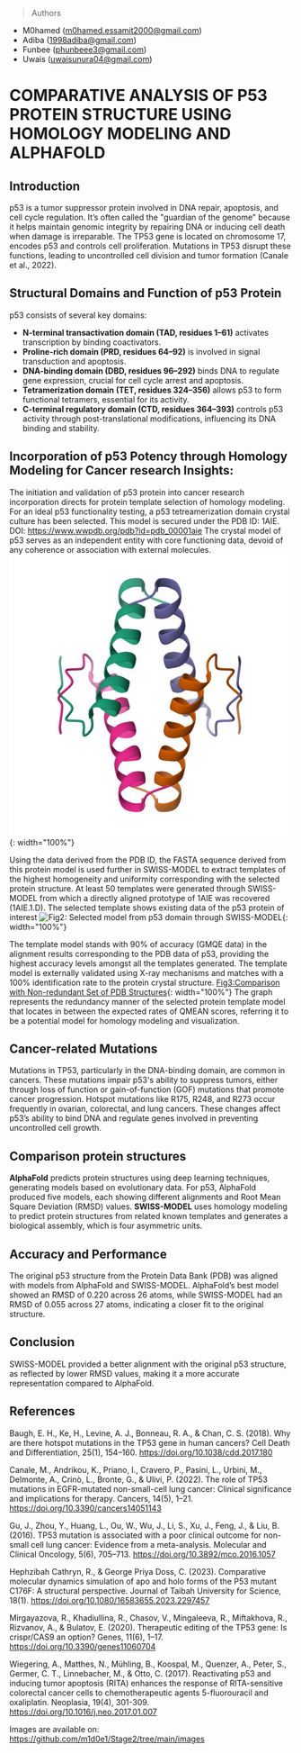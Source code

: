 > Authors 
- M0hamed (m0hamed.essamit2000@gmail.com)
- Adiba (1998adiba@gmail.com)
- Funbee (phunbeee3@gmail.com)
- Uwais (uwaisunura04@gmail.com)

# COMPARATIVE ANALYSIS OF P53 PROTEIN STRUCTURE USING HOMOLOGY MODELING AND ALPHAFOLD

## Introduction
p53 is a tumor suppressor protein involved in DNA repair, apoptosis, and cell cycle regulation. It’s often called the "guardian of the genome" because it helps maintain genomic integrity by repairing DNA or inducing cell death when damage is irreparable. The TP53 gene is located on chromosome 17, encodes p53 and controls cell proliferation. Mutations in TP53 disrupt these functions, leading to uncontrolled cell division and tumor formation (Canale et al., 2022).

## Structural Domains and Function of p53 Protein
p53 consists of several key domains:
* **N-terminal transactivation domain (TAD, residues 1–61)** activates transcription by binding coactivators.
* **Proline-rich domain (PRD, residues 64–92)** is involved in signal transduction and apoptosis.
* **DNA-binding domain (DBD, residues 96–292)** binds DNA to regulate gene expression, crucial for cell cycle arrest and apoptosis.
* **Tetramerization domain (TET, residues 324–356)** allows p53 to form functional tetramers, essential for its activity.
* **C-terminal regulatory domain (CTD, residues 364–393)** controls p53 activity through post-translational modifications, influencing its DNA binding and stability.
## Incorporation of p53 Potency through Homology Modeling for Cancer research Insights:
The initiation and validation of p53 protein into cancer research incorporation directs for protein template selection of homology modeling. For an ideal p53 functionality testing, a p53 tetreamerization domain crystal culture has been selected. 
This model is secured under the PDB ID: 1AIE.
DOI: https://www.wwpdb.org/pdb?id=pdb_00001aie
The crystal model of p53 serves as an independent entity with core functioning data, devoid of any coherence or association with external molecules. 
![Fig1: 1AIE: p53 tetramerization domain crystal culture](images/1aie_assembly-1.jpeg){: width="100%"}

Using the data derived from the PDB ID, the FASTA sequence derived from this protein model is used further in SWISS-MODEL to extract templates of the highest homogeneity and uniformity corresponding with the selected protein structure. 
At least 50 templates were generated through SWISS-MODEL from which a directly aligned prototype of 1AIE was recovered (1AIE.1.D). The selected template shows existing data of the p53 protein of interest
![Fig2: Selected model from p53 domain through SWISS-MODEL](images/structure%20(1).png){: width="100%"}

The template model stands with 90% of accuracy (GMQE data) in the alignment results corresponding to the PDB data of p53, providing the highest accuracy levels amongst all the templates generated. The template model is externally validated using X-ray mechanisms and matches with a 100% identification rate to the protein crystal structure. 
[Fig3:Comparison with Non-redundant Set of PDB Structures](images/Quality_comparison.png){: width="100%"}
The graph represents the redundancy manner of the selected protein template model that locates in between the expected rates of QMEAN scores, referring it to be a potential model for homology modeling and visualization. 

## Cancer-related Mutations 
Mutations in TP53, particularly in the DNA-binding domain, are common in cancers. These mutations impair p53's ability to suppress tumors, either through loss of function or gain-of-function (GOF) mutations that promote cancer progression. Hotspot mutations like R175, R248, and R273 occur frequently in ovarian, colorectal, and lung cancers. These changes affect p53’s ability to bind DNA and regulate genes involved in preventing uncontrolled cell growth.

## Comparison protein structures 
**AlphaFold** predicts protein structures using deep learning techniques, generating models based on evolutionary data. For p53, AlphaFold produced five models, each showing different alignments and Root Mean Square Deviation (RMSD) values. **SWISS-MODEL** uses homology modeling to predict protein structures from related known templates and generates a biological assembly, which is four asymmetric units.

## Accuracy and Performance 
The original p53 structure from the Protein Data Bank (PDB) was aligned with models from AlphaFold and SWISS-MODEL. AlphaFold’s best model showed an RMSD of 0.220 across 26 atoms, while SWISS-MODEL had an RMSD of 0.055 across 27 atoms, indicating a closer fit to the original structure.

## Conclusion
SWISS-MODEL provided a better alignment with the original p53 structure, as reflected by lower RMSD values, making it a more accurate representation compared to AlphaFold.

## References

Baugh, E. H., Ke, H., Levine, A. J., Bonneau, R. A., & Chan, C. S. (2018). Why are there hotspot mutations in the TP53 gene in human cancers? Cell Death and Differentiation, 25(1), 154–160. https://doi.org/10.1038/cdd.2017.180

Canale, M., Andrikou, K., Priano, I., Cravero, P., Pasini, L., Urbini, M., Delmonte, A., Crinò, L., Bronte, G., & Ulivi, P. (2022). The role of TP53 mutations in EGFR-mutated non-small-cell lung cancer: Clinical significance and implications for therapy. Cancers, 14(5), 1–21. https://doi.org/10.3390/cancers14051143

Gu, J., Zhou, Y., Huang, L., Ou, W., Wu, J., Li, S., Xu, J., Feng, J., & Liu, B. (2016). TP53 mutation is associated with a poor clinical outcome for non-small cell lung cancer: Evidence from a meta-analysis. Molecular and Clinical Oncology, 5(6), 705–713. https://doi.org/10.3892/mco.2016.1057

Hephzibah Cathryn, R., & George Priya Doss, C. (2023). Comparative molecular dynamics simulation of apo and holo forms of the P53 mutant C176F: A structural perspective. Journal of Taibah University for Science, 18(1). https://doi.org/10.1080/16583655.2023.2297457

Mirgayazova, R., Khadiullina, R., Chasov, V., Mingaleeva, R., Miftakhova, R., Rizvanov, A., & Bulatov, E. (2020). Therapeutic editing of the TP53 gene: Is crispr/CAS9 an option? Genes, 11(6), 1–17. https://doi.org/10.3390/genes11060704

Wiegering, A., Matthes, N., Mühling, B., Koospal, M., Quenzer, A., Peter, S., Germer, C. T., Linnebacher, M., & Otto, C. (2017). Reactivating p53 and inducing tumor apoptosis (RITA) enhances the response of RITA-sensitive colorectal cancer cells to chemotherapeutic agents 5-fluorouracil and oxaliplatin. Neoplasia, 19(4), 301-309. https://doi.org/10.1016/j.neo.2017.01.007 



Images are available on: https://github.com/m1d0e1/Stage2/tree/main/images
